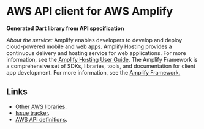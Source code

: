 # AWS API client for AWS Amplify

**Generated Dart library from API specification**

*About the service:*
Amplify enables developers to develop and deploy cloud-powered mobile and
web apps. Amplify Hosting provides a continuous delivery and hosting service
for web applications. For more information, see the <a
href="https://docs.aws.amazon.com/amplify/latest/userguide/welcome.html">Amplify
Hosting User Guide</a>. The Amplify Framework is a comprehensive set of
SDKs, libraries, tools, and documentation for client app development. For
more information, see the <a href="https://docs.amplify.aws/">Amplify
Framework.</a>

## Links

- [Other AWS libraries](https://github.com/agilord/aws_client/tree/master/generated).
- [Issue tracker](https://github.com/agilord/aws_client/issues).
- [AWS API definitions](https://github.com/aws/aws-sdk-js/tree/master/apis).
